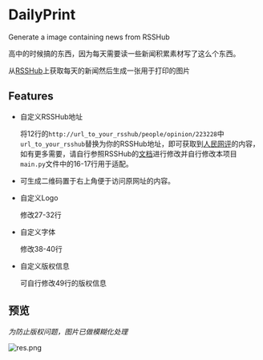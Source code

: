 # DailyPrint
Generate a image containing news from RSSHub



高中的时候搞的东西，因为每天需要读一些新闻积累素材写了这么个东西。

从[RSSHub](https://github.com/DIYgod/RSSHub)上获取每天的新闻然后生成一张用于打印的图片

## Features

* 自定义RSSHub地址

  将12行的`http://url_to_your_rsshub/people/opinion/223228`中`url_to_your_rsshub`替换为你的RSSHub地址，即可获取到[人民网评](http://opinion.people.com.cn/GB/223228/index.html)的内容，如有更多需要，请自行参照RSSHub的[文档](https://docs.rsshub.app/)进行修改并自行修改本项目`main.py`文件中的16-17行用于适配。

* 可生成二维码置于右上角便于访问原网址的内容。

* 自定义Logo

  修改27-32行

* 自定义字体

  修改38-40行

* 自定义版权信息

  可自行修改49行的版权信息

## 预览

*为防止版权问题，图片已做模糊化处理*

![res.png](https://i.loli.net/2021/09/17/NaF9cnrWuef84dY.png)

